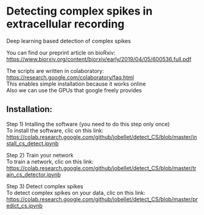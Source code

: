 # Detecting complex spikes in extracellular recording  
Deep learning based detection of complex spikes  

You can find our preprint article on bioRxiv: https://www.biorxiv.org/content/biorxiv/early/2019/04/05/600536.full.pdf

The scripts are written in colaboratory: 
https://research.google.com/colaboratory/faq.html  
This enables simple installation because it works online  
Also we can use the GPUs that google freely provides  


## Installation:  
Step 1) Intalling the software (you need to do this step only once)  
To install the software, clic on this link:   
https://colab.research.google.com/github/jobellet/detect_CS/blob/master/install_cs_detect.ipynb

Step 2) Train your network  
To train a network, clic on this link:  
https://colab.research.google.com/github/jobellet/detect_CS/blob/master/train_cs_detector.ipynb

Step 3) Detect complex spikes  
To detect complex spikes on your data, clic on this link:  
https://colab.research.google.com/github/jobellet/detect_CS/blob/master/predict_cs.ipynb
